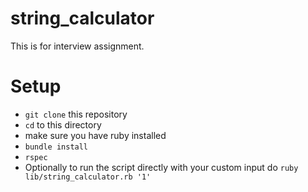 # string_calculator
This is for interview assignment.

# Setup
- `git clone` this repository
- `cd` to this directory
- make sure you have ruby installed
- `bundle install`
- `rspec`
- Optionally to run the script directly with your custom input do `ruby lib/string_calculator.rb '1'`
